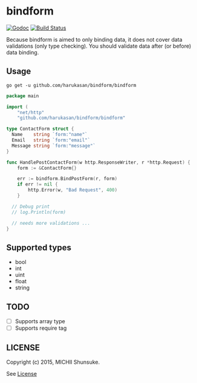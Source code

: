 # bindform

[![Godoc](https://img.shields.io/badge/Godoc-references-blue.svg?style=flat-square)](https://godoc.org/github.com/harukasan/bindform/bindform)
[![Build Status](https://img.shields.io/travis/harukasan/bindform.svg?style=flat-square)](https://travis-ci.org/harukasan/bindform)

Because bindform is aimed to only binding data, it does not cover data
validations (only type checking). You should validate data after (or before)
data binding.

## Usage

```
go get -u github.com/harukasan/bindform/bindform
```

```go
package main

import (
    "net/http"
    "github.com/harukasan/bindform/bindform"

type ContactForm struct {
  Name    string `form:"name"`
  Email   string `form:"email"`
  Message string `form:"message"`
}

func HandlePostContactForm(w http.ResponseWriter, r *http.Request) {
	form := &ContactForm{}

	err := bindform.BindPostForm(r, form)
	if err != nil {
		http.Error(w, "Bad Request", 400)
	}

  // Debug print
  // log.Println(form)

  // needs more validations ...
}
```

## Supported types

- bool
- int
- uint
- float
- string

## TODO

- [ ] Supports array type
- [ ] Supports require tag

## LICENSE

Copyright (c) 2015, MICHII Shunsuke.

See [License](./LICENSE)
